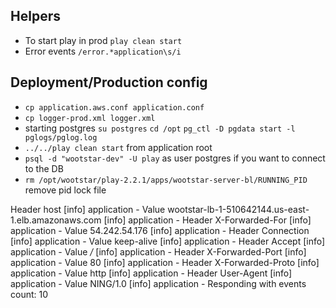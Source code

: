 ## Helpers

*   To start play in prod `play clean start`
*   Error events `/error.*application\s/i`


## Deployment/Production config
*   `cp application.aws.conf application.conf`
*   `cp logger-prod.xml logger.xml`
*   starting postgres `su postgres` `cd /opt` `pg_ctl -D pgdata start -l pglogs/pglog.log`
*   `../../play clean start` from application root
*   `psql -d "wootstar-dev" -U play` as user postgres if you want to connect to the DB
*   `rm /opt/wootstar/play-2.2.1/apps/wootstar-server-bl/RUNNING_PID` remove pid lock file




Header host
[info] application - Value wootstar-lb-1-510642144.us-east-1.elb.amazonaws.com
[info] application - Header X-Forwarded-For
[info] application - Value 54.242.54.176
[info] application - Header Connection
[info] application - Value keep-alive
[info] application - Header Accept
[info] application - Value */*
[info] application - Header X-Forwarded-Port
[info] application - Value 80
[info] application - Header X-Forwarded-Proto
[info] application - Value http
[info] application - Header User-Agent
[info] application - Value NING/1.0
[info] application - Responding with events count: 10

